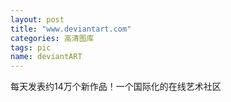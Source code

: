 ```yaml
---
layout: post
title: "www.deviantart.com"
categories: 高清图库
tags: pic
name: deviantART
---
```


每天发表约14万个新作品！一个国际化的在线<!--break-->艺术社区

